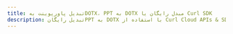 ---title: تبدیل پاورپوینت بهDOTX، PPT به DOTX مبدل رایگان یا Curl SDKdescription: تبدیل رایگانPPT به DOTX با استفاده از Curl Cloud APIs & SDK. همچنین اسناد Microsoft PowerPoint را در Cloud ایجاد، ویرایش و رندر کنید.---